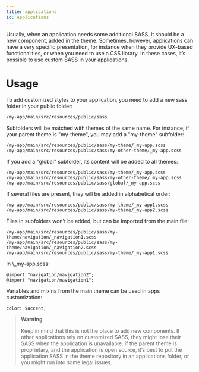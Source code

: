 ```yaml
---
title: applications
id: applications
---
```

Usually, when an application needs some additional SASS, it should be a new component, added in the theme. Sometimes, however, applications can have a very specific presentation, for instance when they provide UX-based functionalities, or when you need to use a CSS library. In these cases, it’s possible to use custom SASS in your applications.

# Usage

To add customized styles to your application, you need to add a new sass folder in your public folder:

    /my-app/main/src/resources/public/sass

Subfolders will be matched with themes of the same name. For instance, if your parent theme is "my-theme", you may add a "my-theme" subfolder:

    /my-app/main/src/resources/public/sass/my-theme/_my-app.scss
    /my-app/main/src/resources/public/sass/my-other-theme/_my-app.scss

If you add a "global" subfolder, its content will be added to all themes:

    /my-app/main/src/resources/public/sass/my-theme/_my-app.scss
    /my-app/main/src/resources/public/sass/my-other-theme/_my-app.scss
    /my-app/main/src/resources/public/sass/global/_my-app.scss

If several files are present, they will be added in alphabetical order:

    /my-app/main/src/resources/public/sass/my-theme/_my-app1.scss
    /my-app/main/src/resources/public/sass/my-theme/_my-app2.scss

Files in subfolders won’t be added, but can be imported from the main file:

    /my-app/main/src/resources/public/sass/my-theme/navigation/_navigation1.scss
    /my-app/main/src/resources/public/sass/my-theme/navigation/_navigation2.scss
    /my-app/main/src/resources/public/sass/my-theme/_my-app1.scss

In \\\_my-app.scss:

    @import "navigation/navigation2";
    @import "navigation/navigation1";

Variables and mixins from the main theme can be used in apps customization:

    color: $accent;

> **Warning**
>
> Keep in mind that this is not the place to add new components. If other applications rely on customized SASS, they might lose their SASS when the application is unavailable. If the parent theme is proprietary, and the application is open source, it’s best to put the application SASS in the theme repository in an applications folder, or you might run into some legal issues.
